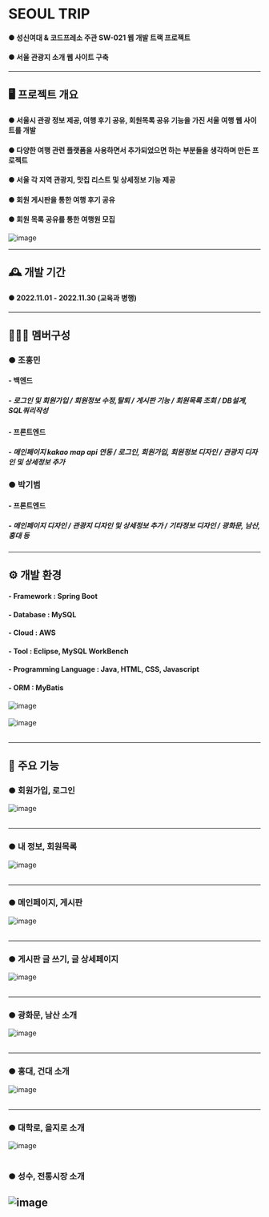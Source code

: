 # SEOUL TRIP
#### ● 성신여대 & 코드프레소 주관 SW-021 웹 개발 트랙 프로젝트<br>
#### ● 서울 관광지 소개 웹 사이트 구축   

---
## 🖥️ 프로젝트 개요
#### ● 서울시 관광 정보 제공, 여행 후기 공유, 회원목록 공유 기능을 가진 서울 여행 웹 사이트를 개발<br>
#### ● 다양한 여행 관련 플랫폼을 사용하면서 추가되었으면 하는 부분들을 생각하며 만든 프로젝트<br>
#### ● 서울 각 지역 관광지, 맛집 리스트 및 상세정보 기능 제공<br>
#### ● 회원 게시판을 통한 여행 후기 공유<br>
#### ● 회원 목록 공유를 통한 여행원 모집<br>
![image](https://github.com/devopingz/seoul-trip/assets/56243414/0ab2427f-2eab-4fb6-b4a7-f4e79cb0b6df)
<br>

---
## 🕰️ 개발 기간
#### ● 2022.11.01 - 2022.11.30 (교육과 병행)

---
## 🧑‍🤝‍🧑 멤버구성
### ● 조홍민
#### - 백엔드
##### - 로그인 및 회원가입 / 회원정보 수정,탈퇴 / 게시판 기능 / 회원목록 조회 / DB설계, SQL쿼리작성 
#### - 프론트엔드
##### - 메인페이지 kakao map api 연동 / 로그인, 회원가입, 회원정보 디자인 / 관광지 디자인 및 상세정보 추가  
### ● 박기범
#### - 프론트엔드
##### - 메인페이지 디자인 / 관광지 디자인 및 상세정보 추가 / 기타정보 디자인 / 광화문, 남산, 홍대 등
---

## ⚙️ 개발 환경
#### - **Framework** : Spring Boot
#### - **Database** : MySQL
#### - **Cloud** : AWS
#### - **Tool** : Eclipse, MySQL WorkBench
#### - **Programming Language** : Java, HTML, CSS, Javascript
#### - **ORM** : MyBatis
![image](https://user-images.githubusercontent.com/56243414/204865800-bc4413bb-9ac4-45db-970d-a41ff93183c6.png)
</br></br>
![image](https://user-images.githubusercontent.com/56243414/205893486-ed9d5201-d3c4-43b9-b188-476620d7c5c3.png)
</br></br>

---
## 📌 주요 기능
### ● 회원가입, 로그인
![image](https://user-images.githubusercontent.com/56243414/205893538-d4f4727f-dfe6-4e36-b3ea-6d18df858f57.png)
</br></br>

---
### ● 내 정보, 회원목록
![image](https://user-images.githubusercontent.com/56243414/205893156-3f8f4b89-8f2b-419e-8cbe-36083e1354a8.png)
</br></br>

---
### ● 메인페이지, 게시판
![image](https://user-images.githubusercontent.com/56243414/205893184-0d6d50e6-cf8e-443e-beb0-7464234fc042.png)
</br></br>

---
### ● 게시판 글 쓰기, 글 상세페이지
![image](https://user-images.githubusercontent.com/56243414/205893209-4da35376-2f92-402c-8989-98191fa21fd6.png)
</br></br>

---
### ● 광화문, 남산 소개
![image](https://user-images.githubusercontent.com/56243414/205893235-da67108c-85ee-4e98-bed8-33f1d256286c.png)
</br></br>

---
### ● 홍대, 건대 소개
![image](https://user-images.githubusercontent.com/56243414/205893255-714a29ad-a7bf-49ce-b0b3-05627df233ab.png)
</br></br>

---
### ● 대학로, 을지로 소개
![image](https://user-images.githubusercontent.com/56243414/205893278-c1b25aeb-d479-4827-a173-6f41e1da37f5.png)
</br></br>

### ● 성수, 전통시장 소개
![image](https://user-images.githubusercontent.com/56243414/205893305-b8d7e87d-155d-4224-806b-23981748dc14.png)
</br></br>
---
